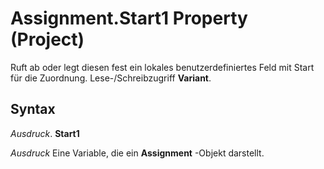
# Assignment.Start1 Property (Project)

Ruft ab oder legt diesen fest ein lokales benutzerdefiniertes Feld mit Start für die Zuordnung. Lese-/Schreibzugriff  **Variant**.


## Syntax

 _Ausdruck_. **Start1**

 _Ausdruck_ Eine Variable, die ein **Assignment** -Objekt darstellt.

